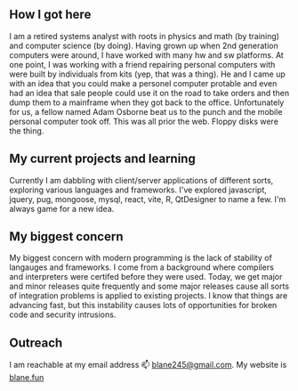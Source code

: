 ## How I got here
I am a retired systems analyst with roots in physics and math (by training) and computer science (by doing). Having grown up when 2nd generation computers were around, I have worked with many hw and sw platforms. At one point, I was working with a friend repairing personal computers with were built by individuals from kits (yep, that was a thing). He and I came up with an idea that you could make a personel computer protable and even had an idea that sale people could use it on the road to take orders and then dump them to a mainframe when they got back to the office. Unfortunately for us, a fellow named Adam Osborne beat us to the punch and the mobile personal computer took off. This was all prior the web. Floppy disks were the thing.
## My current projects and learning
Currently I am dabbling with client/server applications of different sorts, exploring various languages and frameworks. I've explored javascript, jquery, pug, mongoose, mysql, react, vite, R, QtDesigner to name a few. I'm always game for a new idea. 
## My biggest concern
My biggest concern with modern programming is the lack of stability of langauges and frameworks. I come from a background where compilers and interpreters were certifed before they were used. Today, we get major and minor releases quite frequently and some major releases cause all sorts of integration problems is applied to existing projects. I know that things are advancing fast, but this instability causes lots of opportunities for broken code and security intrusions.
## Outreach
I am reachable at my email address 📫 blane245@gmail.com.
My website is [blane.fun](blane.fun)
<!--
**Blane245/Blane245** is a ✨ _special_ ✨ repository because its `README.md` (this file) appears on your GitHub profile.

Here are some ideas to get you started:

- 🔭 I’m currently working on ...
- 🌱 I’m currently learning ...
- 👯 I’m looking to collaborate on ...
- 🤔 I’m looking for help with ...
- 💬 Ask me about ...
- 📫 How to reach me: ...
- 😄 Pronouns: ...
- ⚡ Fun fact: ...
-->

